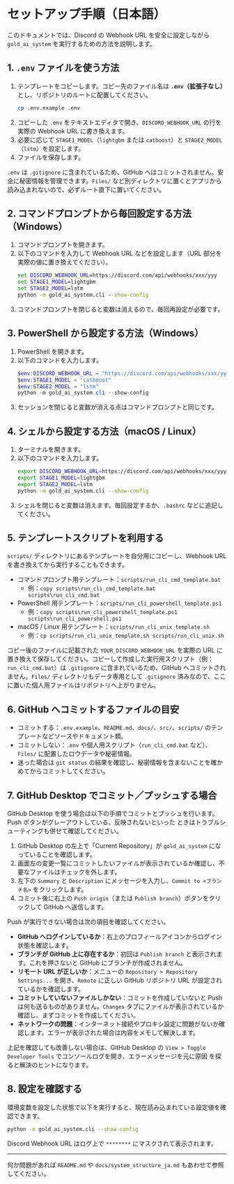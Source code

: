 # セットアップ手順（日本語）

このドキュメントでは、Discord の Webhook URL を安全に設定しながら `gold_ai_system` を実行するための方法を説明します。

## 1. `.env` ファイルを使う方法

1. テンプレートをコピーします。コピー先のファイル名は **`.env`（拡張子なし）** とし、リポジトリのルートに配置してください。
   ```bash
   cp .env.example .env
   ```
2. コピーした `.env` をテキストエディタで開き、`DISCORD_WEBHOOK_URL` の行を実際の Webhook URL に書き換えます。
3. 必要に応じて `STAGE1_MODEL`（`lightgbm` または `catboost`）と `STAGE2_MODEL`（`lstm`）を設定します。
4. ファイルを保存します。

`.env` は `.gitignore` に含まれているため、GitHub へはコミットされません。安全に秘密情報を管理できます。`Files/` など別ディレクトリに置くとアプリから読み込まれないので、必ずルート直下に置いてください。

## 2. コマンドプロンプトから毎回設定する方法（Windows）

1. コマンドプロンプトを開きます。
2. 以下のコマンドを入力して Webhook URL などを設定します（URL 部分を実際の値に置き換えてください）。
   ```cmd
   set DISCORD_WEBHOOK_URL=https://discord.com/api/webhooks/xxx/yyy
   set STAGE1_MODEL=lightgbm
   set STAGE2_MODEL=lstm
   python -m gold_ai_system.cli --show-config
   ```
3. コマンドプロンプトを閉じると変数は消えるので、毎回再設定が必要です。

## 3. PowerShell から設定する方法（Windows）

1. PowerShell を開きます。
2. 以下のコマンドを入力します。
   ```powershell
   $env:DISCORD_WEBHOOK_URL = "https://discord.com/api/webhooks/xxx/yyy"
   $env:STAGE1_MODEL = "catboost"
   $env:STAGE2_MODEL = "lstm"
   python -m gold_ai_system.cli --show-config
   ```
3. セッションを閉じると変数が消える点はコマンドプロンプトと同じです。

## 4. シェルから設定する方法（macOS / Linux）

1. ターミナルを開きます。
2. 以下のコマンドを入力します。
   ```bash
   export DISCORD_WEBHOOK_URL=https://discord.com/api/webhooks/xxx/yyy
   export STAGE1_MODEL=lightgbm
   export STAGE2_MODEL=lstm
   python -m gold_ai_system.cli --show-config
   ```
3. シェルを閉じると変数は消えます。毎回設定するか、`.bashrc` などに追記してください。

## 5. テンプレートスクリプトを利用する

`scripts/` ディレクトリにあるテンプレートを自分用にコピーし、Webhook URL を書き換えてから実行することもできます。

- コマンドプロンプト用テンプレート：`scripts/run_cli_cmd_template.bat`
  - 例：`copy scripts\run_cli_cmd_template.bat scripts\run_cli_cmd.bat`
- PowerShell 用テンプレート：`scripts/run_cli_powershell_template.ps1`
  - 例：`copy scripts\run_cli_powershell_template.ps1 scripts\run_cli_powershell.ps1`
- macOS / Linux 用テンプレート：`scripts/run_cli_unix_template.sh`
  - 例：`cp scripts/run_cli_unix_template.sh scripts/run_cli_unix.sh`

コピー後のファイルに記載された `YOUR_DISCORD_WEBHOOK_URL` を実際の URL に置き換えて保存してください。コピーして作成した実行用スクリプト（例：`run_cli_cmd.bat`）は `.gitignore` に含まれているため、GitHub へコミットされません。`Files/` ディレクトリもデータ専用として `.gitignore` 済みなので、ここに置いた個人用ファイルはリポジトリへ上がりません。

## 6. GitHub へコミットするファイルの目安

- コミットする：`.env.example`、`README.md`、`docs/`、`src/`、`scripts/` のテンプレートなどソースやドキュメント類。
- コミットしない：`.env` や個人用スクリプト（`run_cli_cmd.bat` など）、`Files/` に配置したロウデータや秘密情報。
- 迷った場合は `git status` の結果を確認し、秘密情報を含まないことを確かめてからコミットしてください。

## 7. GitHub Desktop でコミット／プッシュする場合

GitHub Desktop を使う場合は以下の手順でコミットとプッシュを行います。Push ボタンがグレーアウトしている、反映されないといった
ときはトラブルシューティングも併せて確認してください。

1. GitHub Desktop の左上で「Current Repository」が `gold_ai_system` になっていることを確認します。
2. 画面左の変更一覧にコミットしたいファイルが表示されているか確認し、不要なファイルはチェックを外します。
3. 左下の `Summary` と `Description` にメッセージを入力し、`Commit to <ブランチ名>` をクリックします。
4. コミット後に右上の `Push origin`（または `Publish branch`）ボタンをクリックして GitHub へ送信します。

Push が実行できない場合は次の項目を確認してください。

- **GitHub へログインしているか**：右上のプロフィールアイコンからログイン状態を確認します。
- **ブランチが GitHub 上に存在するか**：初回は `Publish branch` と表示されます。これを押さないと GitHub にブランチが作成されません。
- **リモート URL が正しいか**：メニューの `Repository > Repository Settings...` を開き、`Remote` に正しい GitHub リポジトリ URL が設定されているかを確認します。
- **コミットしていないファイルしかない**：コミットを作成していないと Push は何も送るものがありません。`Changes` タブにファイルが表示されているか確認し、まずコミットを作成してください。
- **ネットワークの問題**：インターネット接続やプロキシ設定に問題がないか確認します。エラーが表示された場合は内容をメモして解決します。

上記を確認しても改善しない場合は、GitHub Desktop の `View > Toggle Developer Tools` でコンソールログを開き、エラーメッセージを元に原因
を探ると解決のヒントになります。

## 8. 設定を確認する

環境変数を設定した状態で以下を実行すると、現在読み込まれている設定値を確認できます。

```bash
python -m gold_ai_system.cli --show-config
```

Discord Webhook URL はログ上で `********` にマスクされて表示されます。

---

何か問題があれば `README.md` や `docs/system_structure_ja.md` もあわせて参照してください。
